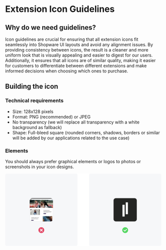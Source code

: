 # Extension Icon Guidelines

## Why do we need guidelines?

Icon guidelines are crucial for ensuring that all extension icons fit seamlessly into Shopware UI layouts and avoid any alignment issues. By providing consistency between icons, the result is a cleaner and more uniform look that is visually appealing and easier to digest for our users.
Additionally, it ensures that all icons are of similar quality, making it easier for customers to differentiate between different extensions and make informed decisions when choosing which ones to purchase.

## Building the icon

### Technical requirements

- Size: 128x128 pixels
- Format: PNG (recommended) or JPEG
- No transparency (we will replace all transparency with a white background as fallback)
- Shape: Full-bleed square (rounded corners, shadows, borders or similar will be added by our applications related to the use case)

### Elements

You should always prefer graphical elements or logos to photos or screenshots in your icon designs.

![Don’t use a screenshot or image as extension icon. Come up with a logo or graphical element that fits your extension.](../../.gitbook/assets/extension-icon-guidelines-elements.png)
